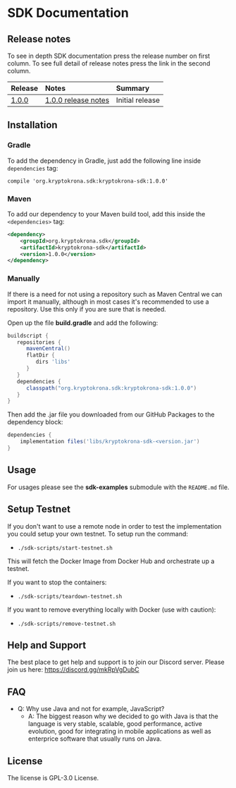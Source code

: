 # SDK Documentation

## Release notes

To see in depth SDK documentation press the release number on first column. To see full detail of release notes press the link
in the second column.

| Release | Notes                                                | Summary                                                                                                                           |
|---------|:-----------------------------------------------------|:----------------------------------------------------------------------------------------------------------------------------------|
| [1.0.0](1.0.0/index.html)  | [1.0.0 release notes](notes/release_1.0.0_notes.md) | Initial release |


## Installation

### Gradle

To add the dependency in Gradle, just add the following line inside `dependencies` tag:

```
compile 'org.kryptokrona.sdk:kryptokrona-sdk:1.0.0'
```

### Maven

To add our dependency to your Maven build tool, add this inside the `<dependencies>` tag:

```xml
<dependency>
	<groupId>org.kryptokrona.sdk</groupId>
	<artifactId>kryptokrona-sdk</artifactId>
	<version>1.0.0</version>
</dependency>
```

### Manually

If there is a need for not using a repository such as Maven Central we can import
it manually, although in most cases it's recommended to use a repository. Use this only
if you are sure that is needed.

Open up the file **build.gradle** and add the following:

```groovy
buildscript {
   repositories {
      mavenCentral()
      flatDir {
         dirs 'libs'
      }
   }
   dependencies {
      classpath("org.kryptokrona.sdk:kryptokrona-sdk:1.0.0")
   }
}
```

Then add the .jar file you downloaded from our GitHub Packages to the dependency block:

```groovy
dependencies {
    implementation files('libs/kryptokrona-sdk-<version.jar')
}
```


## Usage

For usages please see the **sdk-examples** submodule with the `README.md` file.


## Setup Testnet

If you don't want to use a remote node in order to test the implementation you could setup your own testnet. To setup
run the command:

- `./sdk-scripts/start-testnet.sh`

This will fetch the Docker Image from Docker Hub and orchestrate up a testnet.

If you want to stop the containers:

- `./sdk-scripts/teardown-testnet.sh`

If you want to remove everything locally with Docker (use with caution):

- `./sdk-scripts/remove-testnet.sh`


## Help and Support

The best place to get help and support is to join our Discord server. Please join us here: https://discord.gg/mkRpVgDubC

## FAQ

- Q: Why use Java and not for example, JavaScript?
    - A: The biggest reason why we decided to go with Java is that the language is very stable, scalable, good performance, active evolution, good for integrating in mobile applications as well as enterprice software that usually runs on Java.

## License

The license is GPL-3.0 License.